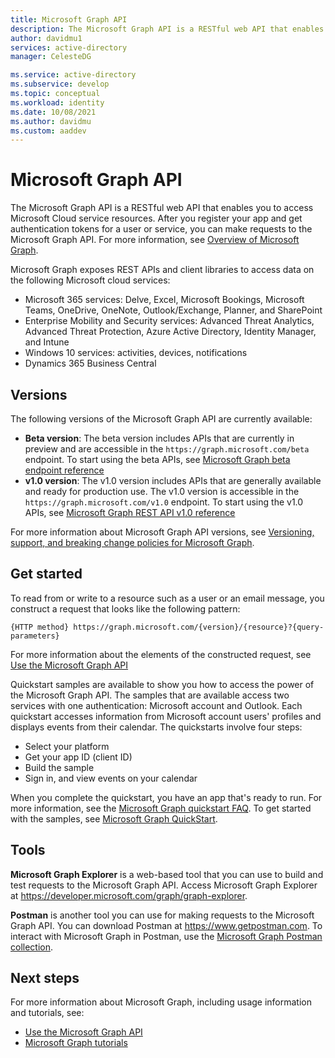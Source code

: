 ```yaml
---
title: Microsoft Graph API
description: The Microsoft Graph API is a RESTful web API that enables you to access Microsoft Cloud service resources.
author: davidmu1
services: active-directory
manager: CelesteDG

ms.service: active-directory
ms.subservice: develop
ms.topic: conceptual
ms.workload: identity
ms.date: 10/08/2021
ms.author: davidmu
ms.custom: aaddev
---
```


# Microsoft Graph API

The Microsoft Graph API is a RESTful web API that enables you to access Microsoft Cloud service resources. After you register your app and get authentication tokens for a user or service, you can make requests to the Microsoft Graph API. For more information, see [Overview of Microsoft Graph](/graph/overview).

Microsoft Graph exposes REST APIs and client libraries to access data on the following Microsoft cloud services:

- Microsoft 365 services: Delve, Excel, Microsoft Bookings, Microsoft Teams, OneDrive, OneNote, Outlook/Exchange, Planner, and SharePoint
- Enterprise Mobility and Security services: Advanced Threat Analytics, Advanced Threat Protection, Azure Active Directory, Identity Manager, and Intune
- Windows 10 services: activities, devices, notifications
- Dynamics 365 Business Central

## Versions

The following versions of the Microsoft Graph API are currently available:

- **Beta version**: The beta version includes APIs that are currently in preview and are accessible in the `https://graph.microsoft.com/beta` endpoint. To start using the beta APIs, see [Microsoft Graph beta endpoint reference](/graph/api/overview?view=graph-rest-beta&preserve-view=true)
- **v1.0 version**: The v1.0 version includes APIs that are generally available and ready for production use. The v1.0 version is accessible in the `https://graph.microsoft.com/v1.0` endpoint. To start using the v1.0 APIs, see [Microsoft Graph REST API v1.0 reference](/graph/api/overview?view=graph-rest-1.0&preserve-view=true)

For more information about Microsoft Graph API versions, see [Versioning, support, and breaking change policies for Microsoft Graph](/graph/versioning-and-support).


## Get started

To read from or write to a resource such as a user or an email message, you construct a request that looks like the following pattern:

`{HTTP method} https://graph.microsoft.com/{version}/{resource}?{query-parameters}`

For more information about the elements of the constructed request, see [Use the Microsoft Graph API](/graph/use-the-api)

Quickstart samples are available to show you how to access the power of the Microsoft Graph API. The samples that are available access two services with one authentication: Microsoft account and Outlook. Each quickstart accesses information from Microsoft account users' profiles and displays events from their calendar.
The quickstarts involve four steps:

- Select your platform
- Get your app ID (client ID)
- Build the sample
- Sign in, and view events on your calendar

When you complete the quickstart, you have an app that's ready to run. For more information, see the [Microsoft Graph quickstart FAQ](/graph/quick-start-faq). To get started with the samples, see [Microsoft Graph QuickStart](https://developer.microsoft.com/graph/quick-start).

## Tools

**Microsoft Graph Explorer** is a web-based tool that you can use to build and test requests to the Microsoft Graph API. Access Microsoft Graph Explorer at https://developer.microsoft.com/graph/graph-explorer.

**Postman** is another tool you can use for making requests to the Microsoft Graph API. You can download Postman at https://www.getpostman.com. To interact with Microsoft Graph in Postman, use the [Microsoft Graph Postman collection](/graph/use-postman).

## Next steps

For more information about Microsoft Graph, including usage information and tutorials, see:

- [Use the Microsoft Graph API](/graph/use-the-api)
- [Microsoft Graph tutorials](/graph/tutorials)
